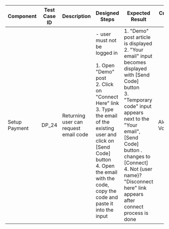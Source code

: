 Component |	Test Case ID |	Description |	Designed Steps |	Expected Result |	Created By |	Last Updated |
 --- | --- | --- | --- | --- | --- | --- |
 Setup Payment | DP_24 | Returning user can request email code | - user must not be logged in <br> <br> 1. Open "Demo" post <br> 2. Click on "Connect Here" link <br> 3. Type the email of the existing user and click on [Send Code] button <br> 4. Open the email with the code, copy the code and paste it into the input | 1. "Demo" post article is displayed <br> 2. "Your email" input becomes displayed with [Send Code] button <br> 3. "Temporary code" input appears next to the "Your email", [Send Code] button . changes to [Connect] <br> 4. Not {user name}? "Disconnect here" link appears after connect process is done | Alexandr Vozicov | 31.05.2017
